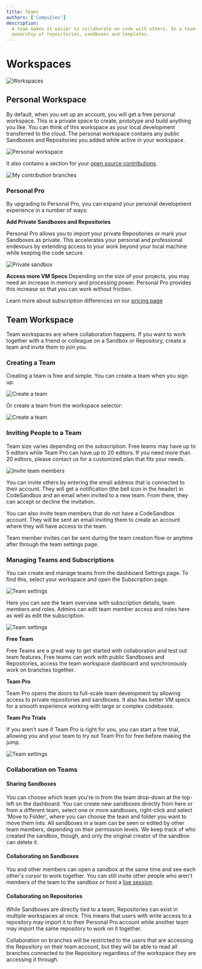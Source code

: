 ```yaml
---
title: Teams
authors: ['CompuIves']
description:
  A team makes it easier to collaborate on code with others. In a team you share
  ownership of repositories, sandboxes and templates.
---
```


# Workspaces
![Workspaces](../images/workspace-selector.png)

## Personal Workspace

By default, when you set up an account, you will get a free personal workspace. This is a private space to create, prototype and build anything you like. You can think of this workspace as your local development transferred to the cloud. The personal workspace contains any public Sandboxes and Repositories you added while active in your workspace.

![Personal workspace](../images/workspace-personal-team.png)

It also contains a section for your [open source contributions](/getting-started/open-source#introducing-contribution-branches).

![My contribution branches](../images/workspace-my-contributions.png)

### Personal Pro
By upgrading to Personal Pro, you can expand your personal development experience in a number of ways: 

**Add Private Sandboxes and Repositories**

Personal Pro allows you to import your private Repositories or mark your Sandboxes as private. This accelerates your personal and professional endevours by extending access to your work beyond your local machine while keeping the code secure.

![Private sandbox](../images/private-sandbox.png)

**Access more VM Specs**
Depending on the size of your projects, you may need an increase in memory and processing power. Personal Pro provides this increase so that you can work without friction.

Learn more about subscription differences on our [pricing page](https://codesandbox.io/pricing) 

## Team Workspace 

Team workspaces are where collaboration happens. 
If you want to work together with a friend or colleague on a Sandbox or Repository, create a team and invite them to join you. 

### Creating a Team

Creating a team is free and simple. You can create a team when you sign up:

![Create a team](../images/workspace-create-team.png)

Or create a team from the workspace selector:

![Create a team](../images/workspace-selector-newteam.png)


### Inviting People to a Team

Team size varies depending on the subscription. Free teams may have up to 5 editors while Team Pro can have up to 20 editors. If you need more than 20 editors, please contact us for a customized plan that fits your needs. 

![Invite team members](../images/workspace-invite-members.png)

You can invite others by entering the email address that is connected to their account. They will
get a notification (the bell icon in the header) in CodeSandbox and an email when
invited to a new team. From there, they can accept or decline the invitation.

You can also invite team members that do not have a CodeSandbox account. They will be sent an email inviting them to create an account where they will have access to the team.

Team member invites can be sent during the team creation flow or anytime after through the team settings page.


### Managing Teams and Subscriptions

You can create and manage teams from the dashboard Settings page.
To find this, select your workspace and open the Subscription page.

![Team settings](../images/workspace-team-settings.png)

Here you can see the team overview with subscription details, team members and roles.
Admins can edit team member access and roles here as well as edit the subscription. 

![Team settings](../images/workspace-team-settings-free.png)


**Free Team**

Free Teams are a great way to get started with collaboration and test out team features. Free teams can work with public Sandboxes and Repositories, access the team workspace dashboard and synchronously work on branches together.

**Team Pro**

Team Pro opens the doors to full-scale team development by allowing access to private repositories and sandboxes. It also has better VM specs for a smooth experience working with large or complex codebases.

**Team Pro Trials**

If you aren't sure if Team Pro is right for you, you can start a free trial, allowing you and your team to try out Team Pro for free before making the jump.

![Team settings](../images/workspace-start-trial.png)


### Collaboration on Teams

#### Sharing Sandboxes

You can choose which team you're in from the team drop-down at the top-left on
the dashboard. You can create new sandboxes directly from here or from a
different team, select one or more sandboxes, right-click and select 'Move to
Folder', where you can choose the team and folder you want to move them into.
All sandboxes in a team can be seen or edited by other team members, depending
on their permission levels. We keep track of who created the sandbox, though,
and only the original creator of the sandbox can delete it.

#### Collaborating on Sandboxes

You and other members can open a sandbox at the same time and see each other's
cursor to work together. You can still invite other people who aren't members of
the team to the sandbox or host a [live session](/learn/getting-started/collaborate-share).

#### Collaborating on Repositories

While Sandboxes are directly tied to a team, Repositories can exist in multiple workspaces at once. This means that users with write access to a repository may import it to their Personal Pro account while another team may import the same repository to work on it together.

Collaboration on branches will be restricted to the users that are accessing the Repository on their team account, but they will be able to read all branches connected to the Repository regardless of the workspace they are accessing it through.

 

